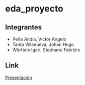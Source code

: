 # eda_proyecto

## Integrantes
  - Peña Andia, Victor Angelo 
  - Tanta Villanueva, Johan Hugo 
  - Württele Igari, Stephano Fabrizio 

## Link 
  [Presentación](https://www.canva.com/design/DAEmBdzgjzI/0PR0ldG_FvofWESbnt2byQ/view)

